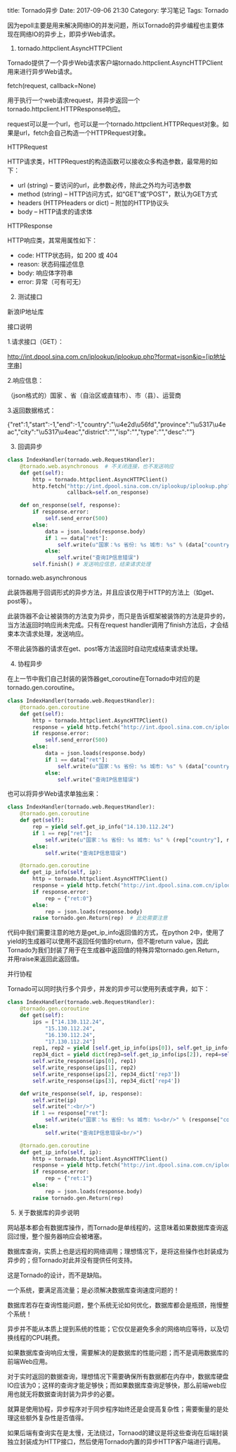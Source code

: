 title: Tornado异步
Date: 2017-09-06 21:30
Category: 学习笔记
Tags: Tornado

因为epoll主要是用来解决网络IO的并发问题，所以Tornado的异步编程也主要体现在网络IO的异步上，即异步Web请求。

1. tornado.httpclient.AsyncHTTPClient

Tornado提供了一个异步Web请求客户端tornado.httpclient.AsyncHTTPClient用来进行异步Web请求。

fetch(request, callback=None)

用于执行一个web请求request，并异步返回一个tornado.httpclient.HTTPResponse响应。

request可以是一个url，也可以是一个tornado.httpclient.HTTPRequest对象。如果是url，fetch会自己构造一个HTTPRequest对象。

HTTPRequest

HTTP请求类，HTTPRequest的构造函数可以接收众多构造参数，最常用的如下：

- url (string) – 要访问的url，此参数必传，除此之外均为可选参数
- method (string) – HTTP访问方式，如“GET”或“POST”，默认为GET方式
- headers (HTTPHeaders or dict) – 附加的HTTP协议头
- body – HTTP请求的请求体

HTTPResponse

HTTP响应类，其常用属性如下：

- code: HTTP状态码，如 200 或 404
- reason: 状态码描述信息
- body: 响应体字符串
- error: 异常（可有可无）

2. 测试接口

新浪IP地址库

接口说明

1.请求接口（GET）：

http://int.dpool.sina.com.cn/iplookup/iplookup.php?format=json&ip=[ip地址字串]

2.响应信息：

（json格式的）国家 、省（自治区或直辖市）、市（县）、运营商

3.返回数据格式：

{"ret":1,"start":-1,"end":-1,"country":"\u4e2d\u56fd","province":"\u5317\u4eac","city":"\u5317\u4eac","district":"","isp":"","type":"","desc":""}

3. 回调异步

```python
class IndexHandler(tornado.web.RequestHandler):
    @tornado.web.asynchronous  # 不关闭连接，也不发送响应
    def get(self):
        http = tornado.httpclient.AsyncHTTPClient()
        http.fetch("http://int.dpool.sina.com.cn/iplookup/iplookup.php?format=json&ip=14.130.112.24",
                   callback=self.on_response)

    def on_response(self, response):
        if response.error:
            self.send_error(500)
        else:
            data = json.loads(response.body)
            if 1 == data["ret"]:
                self.write(u"国家：%s 省份: %s 城市: %s" % (data["country"], data["province"], data["city"]))
            else:
                self.write("查询IP信息错误")
        self.finish() # 发送响应信息，结束请求处理
```

tornado.web.asynchronous

此装饰器用于回调形式的异步方法，并且应该仅用于HTTP的方法上（如get、post等）。

此装饰器不会让被装饰的方法变为异步，而只是告诉框架被装饰的方法是异步的，当方法返回时响应尚未完成。只有在request handler调用了finish方法后，才会结束本次请求处理，发送响应。

不带此装饰器的请求在get、post等方法返回时自动完成结束请求处理。

4. 协程异步

在上一节中我们自己封装的装饰器get_coroutine在Tornado中对应的是tornado.gen.coroutine。

```python
class IndexHandler(tornado.web.RequestHandler):
    @tornado.gen.coroutine
    def get(self):
        http = tornado.httpclient.AsyncHTTPClient()
        response = yield http.fetch("http://int.dpool.sina.com.cn/iplookup/iplookup.php?format=json&ip=14.130.112.24")
        if response.error:
            self.send_error(500)
        else:
            data = json.loads(response.body)
            if 1 == data["ret"]:
                self.write(u"国家：%s 省份: %s 城市: %s" % (data["country"], data["province"], data["city"]))
            else:
                self.write("查询IP信息错误")
```

也可以将异步Web请求单独出来：

```python
class IndexHandler(tornado.web.RequestHandler):
    @tornado.gen.coroutine
    def get(self):
        rep = yield self.get_ip_info("14.130.112.24")
        if 1 == rep["ret"]:
            self.write(u"国家：%s 省份: %s 城市: %s" % (rep["country"], rep["province"], rep["city"]))
        else:
            self.write("查询IP信息错误")

    @tornado.gen.coroutine
    def get_ip_info(self, ip):
        http = tornado.httpclient.AsyncHTTPClient()
        response = yield http.fetch("http://int.dpool.sina.com.cn/iplookup/iplookup.php?format=json&ip=" + ip)
        if response.error:
            rep = {"ret:0"}
        else:
            rep = json.loads(response.body)
        raise tornado.gen.Return(rep)  # 此处需要注意
```

代码中我们需要注意的地方是get_ip_info返回值的方式，在python 2中，使用了yield的生成器可以使用不返回任何值的return，但不能return value，因此Tornado为我们封装了用于在生成器中返回值的特殊异常tornado.gen.Return，并用raise来返回此返回值。

并行协程

Tornado可以同时执行多个异步，并发的异步可以使用列表或字典，如下：

```python
class IndexHandler(tornado.web.RequestHandler):
    @tornado.gen.coroutine
    def get(self):
        ips = ["14.130.112.24",
            "15.130.112.24",
            "16.130.112.24",
            "17.130.112.24"]
        rep1, rep2 = yield [self.get_ip_info(ips[0]), self.get_ip_info(ips[1])]
        rep34_dict = yield dict(rep3=self.get_ip_info(ips[2]), rep4=self.get_ip_info(ips[3]))
        self.write_response(ips[0], rep1) 
        self.write_response(ips[1], rep2) 
        self.write_response(ips[2], rep34_dict['rep3']) 
        self.write_response(ips[3], rep34_dict['rep4']) 

    def write_response(self, ip, response):
        self.write(ip) 
        self.write(":<br/>") 
        if 1 == response["ret"]:
            self.write(u"国家：%s 省份: %s 城市: %s<br/>" % (response["country"], response["province"], response["city"]))
        else:
            self.write("查询IP信息错误<br/>")

    @tornado.gen.coroutine
    def get_ip_info(self, ip):
        http = tornado.httpclient.AsyncHTTPClient()
        response = yield http.fetch("http://int.dpool.sina.com.cn/iplookup/iplookup.php?format=json&ip=" + ip)
        if response.error:
            rep = {"ret:1"}
        else:
            rep = json.loads(response.body)
        raise tornado.gen.Return(rep)
```

5. 关于数据库的异步说明

网站基本都会有数据库操作，而Tornado是单线程的，这意味着如果数据库查询返回过慢，整个服务器响应会被堵塞。

数据库查询，实质上也是远程的网络调用；理想情况下，是将这些操作也封装成为异步的；但Tornado对此并没有提供任何支持。

这是Tornado的设计，而不是缺陷。

一个系统，要满足高流量；是必须解决数据库查询速度问题的！

数据库若存在查询性能问题，整个系统无论如何优化，数据库都会是瓶颈，拖慢整个系统！

异步并不能从本质上提到系统的性能；它仅仅是避免多余的网络响应等待，以及切换线程的CPU耗费。

如果数据库查询响应太慢，需要解决的是数据库的性能问题；而不是调用数据库的前端Web应用。

对于实时返回的数据查询，理想情况下需要确保所有数据都在内存中，数据库硬盘IO应该为0；这样的查询才能足够快；而如果数据库查询足够快，那么前端web应用也就无将数据查询封装为异步的必要。

就算是使用协程，异步程序对于同步程序始终还是会提高复杂性；需要衡量的是处理这些额外复杂性是否值得。

如果后端有查询实在是太慢，无法绕过，Tornaod的建议是将这些查询在后端封装独立封装成为HTTP接口，然后使用Tornado内置的异步HTTP客户端进行调用。
